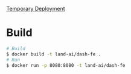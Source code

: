 [Temporary Deployment](https://land-ai.herokuapp.com)

# Build

```sh
# Build
$ docker build -t land-ai/dash-fe .
# Run
$ docker run -p 8080:8080 -t land-ai/dash-fe
```
